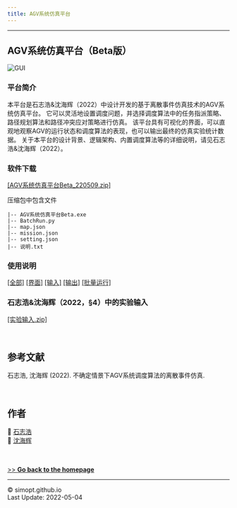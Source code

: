 ```yaml
---
title: AGV系统仿真平台
---
```

---

<!-- &nbsp;    -->
<!-- insert one empty line -->
<!-- can also use "<a></a>" or "<br><br>"  -->

<!-- 
Markdown Cheatsheet https://github.com/adam-p/markdown-here/wiki/Markdown-Cheatsheet
Mathematical formulae are supported by https://www.codecogs.com/latex/eqneditor.php
-->

## AGV系统仿真平台（Beta版）

![GUI](https://simopt.github.io/code/AGVSim/gui1.png)

### 平台简介
本平台是石志浩&沈海辉（2022）中设计开发的基于离散事件仿真技术的AGV系统仿真平台。
它可以灵活地设置调度问题，并选择调度算法中的任务指派策略、路径规划算法和路径冲突应对策略进行仿真。
该平台具有可视化的界面，可以直观地观察AGV的运行状态和调度算法的表现，也可以输出最终的仿真实验统计数据。
关于本平台的设计背景、逻辑架构、内置调度算法等的详细说明，请见石志浩&沈海辉（2022）。 


### 软件下载
[[AGV系统仿真平台Beta_220509.zip]](https://simopt.github.io/code/AGVSim/AGV系统仿真平台Beta_220509.zip)

压缩包中包含文件

```
|-- AGV系统仿真平台Beta.exe
|-- BatchRun.py
|-- map.json
|-- mission.json
|-- setting.json
|-- 说明.txt
``` 

### 使用说明
[[全部]](https://simopt.github.io/AGVSim-Help)
[[界面]](https://simopt.github.io/AGVSim-Help#%E7%95%8C%E9%9D%A2%E8%AF%B4%E6%98%8E)
[[输入]](https://simopt.github.io/AGVSim-Help#%E8%BE%93%E5%85%A5%E8%AF%B4%E6%98%8E)
[[输出]](https://simopt.github.io/AGVSim-Help#%E8%BE%93%E5%87%BA%E8%AF%B4%E6%98%8E)
[[批量运行]](https://simopt.github.io/AGVSim-Help#%E6%89%B9%E9%87%8F%E8%BF%90%E8%A1%8C)

### 石志浩&沈海辉（2022，§4）中的实验输入
[[实验输入.zip]](https://github.com/SimOpt/AGVSim/tree/main/ExperimentsInPaper)



&nbsp;    
## 参考文献
石志浩, 沈海辉 (2022). 不确定情景下AGV系统调度算法的离散事件仿真.



&nbsp;    
## 作者

👨 [石志浩](https://shizh825.github.io)  
👨 [沈海辉](https://shenhaihui.github.io)

&nbsp;    
&nbsp;    
[>> **Go back to the homepage**](https://simopt.github.io)


---

© simopt.github.io  
Last Update: 2022-05-04

